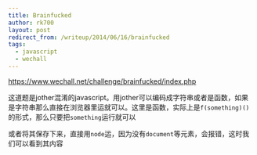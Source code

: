 ```yaml
---
title: Brainfucked
author: rk700
layout: post
redirect_from: /writeup/2014/06/16/brainfucked
tags:
  - javascript
  - wechall
---
```

<https://www.wechall.net/challenge/brainfucked/index.php>

这道题是jother混淆的javascript。用jother可以编码成字符串或者是函数，如果是字符串那么直接在浏览器里运就可以。这里是函数，实际上是`f(something)()`的形式，那么只要把`something`运行就可以

或者将其保存下来，直接用`node`运，因为没有`document`等元素，会报错，这时我们可以看到其内容